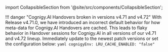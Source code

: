 import CollapsibleSection from '@site/src/components/CollapsibleSection';

!!! danger "Cognigy.AI Handovers broken in versions v4.71 and v4.72"
    With Release v4.71.0, we have introduced an incorrect default behavior for how meta-data for Cognigy.AI Handovers are cached. This leads to flaky behavior in Handover sessions for Cognigy.AI in all versions of our v4.71 and v4.72 lineup. Immediately update to the newest patch versions or set the configuration below:
    ```yaml
    cognigyEnv:
    LRU_CACHE_ENABLED: "false"
    ```